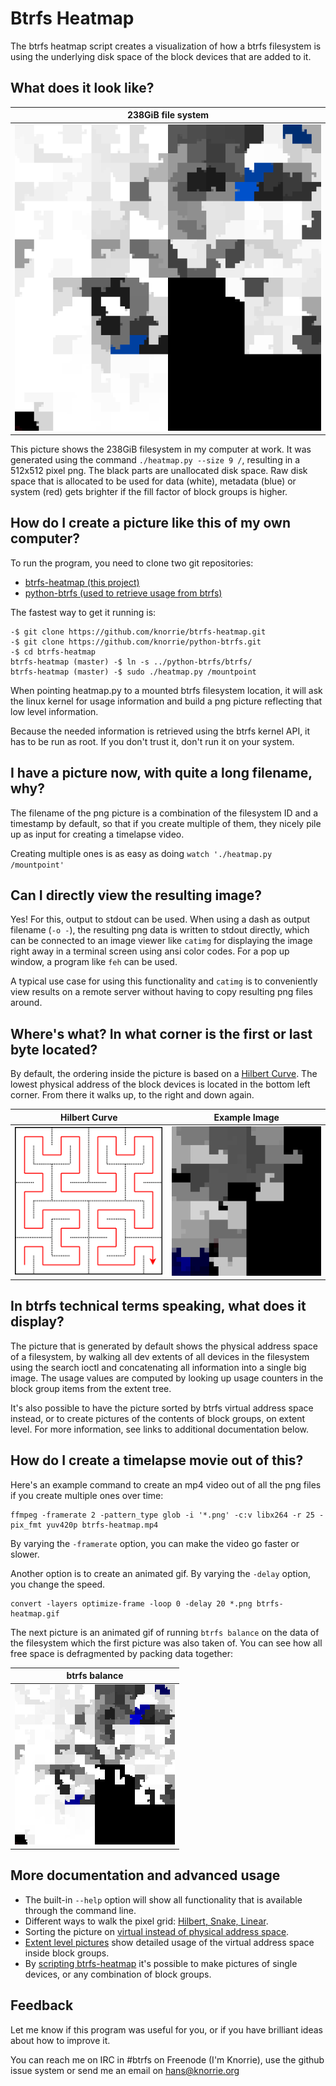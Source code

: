 Btrfs Heatmap
=============

The btrfs heatmap script creates a visualization of how a btrfs filesystem is
using the underlying disk space of the block devices that are added to it.

## What does it look like?

238GiB file system |
:--------------------------:|
![filesystem](doc/README/example-238gib.png)|


This picture shows the 238GiB filesystem in my computer at work. It was
generated using the command `./heatmap.py --size 9 /`, resulting in a 512x512
pixel png. The black parts are unallocated disk space. Raw disk space that is
allocated to be used for data (white), metadata (blue) or system (red) gets
brighter if the fill factor of block groups is higher.

## How do I create a picture like this of my own computer?

To run the program, you need to clone two git repositories:
* [btrfs-heatmap (this project)](https://github.com/knorrie/btrfs-heatmap.git)
* [python-btrfs (used to retrieve usage from btrfs)](https://github.com/knorrie/python-btrfs.git)

The fastest way to get it running is:
```
-$ git clone https://github.com/knorrie/btrfs-heatmap.git
-$ git clone https://github.com/knorrie/python-btrfs.git
-$ cd btrfs-heatmap
btrfs-heatmap (master) -$ ln -s ../python-btrfs/btrfs/
btrfs-heatmap (master) -$ sudo ./heatmap.py /mountpoint
```

When pointing heatmap.py to a mounted btrfs filesystem location, it will ask
the linux kernel for usage information and build a png picture reflecting that
low level information.

Because the needed information is retrieved using the btrfs kernel API, it has
to be run as root. If you don't trust it, don't run it on your system.

## I have a picture now, with quite a long filename, why?

The filename of the png picture is a combination of the filesystem ID and a
timestamp by default, so that if you create multiple of them, they nicely pile
up as input for creating a timelapse video.

Creating multiple ones is as easy as doing `watch './heatmap.py /mountpoint'`

## Can I directly view the resulting image?

Yes! For this, output to stdout can be used. When using a dash as output
filename (`-o -`), the resulting png data is written to stdout directly, which
can be connected to an image viewer like `catimg` for displaying the image
right away in a terminal screen using ansi color codes. For a pop up window, a
program like `feh` can be used.

A typical use case for using this functionality and `catimg` is to conveniently
view results on a remote server without having to copy resulting png files
around.

## Where's what? In what corner is the first or last byte located?

By default, the ordering inside the picture is based on a [Hilbert
Curve](doc/curves.md).  The lowest physical address of the block devices is
located in the bottom left corner.  From there it walks up, to the right and
down again.

Hilbert Curve | Example Image
:------------:|:----------:
[![Hilbert Curve](doc/README/hilbert_256.png)](doc/curves.md)|[![Mekker](doc/README/mekker.png)](doc/curves.md)

## In btrfs technical terms speaking, what does it display?

The picture that is generated by default shows the physical address space of a
filesystem, by walking all dev extents of all devices in the filesystem using
the search ioctl and concatenating all information into a single big image. The
usage values are computed by looking up usage counters in the block group items
from the extent tree.

It's also possible to have the picture sorted by btrfs virtual address space
instead, or to create pictures of the contents of block groups, on extent
level. For more information, see links to additional documentation below.

## How do I create a timelapse movie out of this?

Here's an example command to create an mp4 video out of all the png files if
you create multiple ones over time:
```
ffmpeg -framerate 2 -pattern_type glob -i '*.png' -c:v libx264 -r 25 -pix_fmt yuv420p btrfs-heatmap.mp4
```
By varying the `-framerate` option, you can make the video go faster or slower.

Another option is to create an animated gif. By varying the `-delay` option,
you change the speed.
```
convert -layers optimize-frame -loop 0 -delay 20 *.png btrfs-heatmap.gif
```

The next picture is an animated gif of running `btrfs balance` on the data of
the filesystem which the first picture was also taken of. You can see how all
free space is defragmented by packing data together:

btrfs balance |
:--------------------------:|
![animated gif balance](doc/README/animated-balance-small.gif)|

## More documentation and advanced usage

* The built-in `--help` option will show all functionality that is available
  through the command line.
* Different ways to walk the pixel grid: [Hilbert, Snake, Linear](doc/curves.md).
* Sorting the picture on [virtual instead of physical address space](doc/sort.md).
* [Extent level pictures](doc/extent.md) show detailed usage of the virtual
  address space inside block groups.
* By [scripting btrfs-heatmap](doc/scripting.md) it's possible to make pictures
  of single devices, or any combination of block groups.

## Feedback

Let me know if this program was useful for you, or if you have brilliant ideas
about how to improve it.

You can reach me on IRC in #btrfs on Freenode (I'm Knorrie), use the github
issue system or send me an email on hans@knorrie.org

